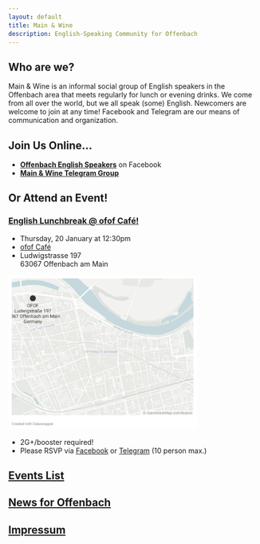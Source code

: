 ```yaml
---
layout: default
title: Main & Wine
description: English-Speaking Community for Offenbach
---
```

## Who are we?
Main & Wine is an informal social group of English speakers in the Offenbach area that meets regularly for lunch or evening drinks. We come from all over the world, but we all speak (some) English. Newcomers are welcome to join at any time! Facebook and Telegram are our means of communication and organization. 

## Join Us Online...
- [**Offenbach English Speakers**](https://www.facebook.com/groups/offenbachenglishspeakers) on Facebook
- [**Main & Wine Telegram Group**](https://t.me/mainandwine)

## Or Attend an Event!
### [English Lunchbreak @ ofof Café!](https://mainandwine.eu/events_lunchbreak_2022-01-20)
  - Thursday, 20 January at 12:30pm
  - [ofof Café](https://ofofcafebar.de/)
  - Ludwigstrasse 197  
    63067 Offenbach am Main
  <img src="/assets/img/ofofMap.png" alt="ofofmap" width="75%">

  - 2G+/booster required!
  - Please RSVP via [Facebook](https://www.facebook.com/groups/offenbachenglishspeakers) or [Telegram](https://t.me/mainandwine) (10 person max.)

## [Events List](https://mainandwine.eu/events)

## [News for Offenbach](https://mainandwine.eu/news)

## [Impressum](https://mainandwine.eu/impressum)
